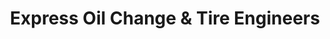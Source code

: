 ---
title: "Express Oil Change & Tire Engineers"
url: /leeds/express-oil-change-and-tire-engineers/
shop: tyres
---